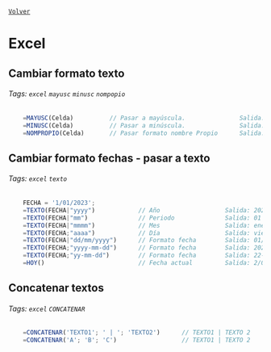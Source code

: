 ﻿[`Volver`](../index.html)

# Excel

## Cambiar formato texto
###### Tags: `excel` `mayusc` `minusc` `nompopio`

```js
	=MAYUSC(Celda)      	// Pasar a mayúscula.            	Salida: gOOgle - GOOGLE 
	=MINUSC(Celda)      	// Pasar a minúscula.            	Salida: gOOgle - google
	=NOMPROPIO(Celda)   	// Pasar formato nombre Propio   	Salida: gOOgle - Google
```

## Cambiar formato fechas - pasar a texto
###### Tags: `excel` `texto`

```js
	FECHA = '1/01/2023';
	=TEXTO(FECHA|"yyyy")            // Año              	Salida: 2022
	=TEXTO(FECHA|"mm")              // Periodo          	Salida: 01
	=TEXTO(FECHA|"mmmm")            // Mes              	Salida: enero
	=TEXTO(FECHA;"aaaa")            // Día              	Salida: viernes
	=TEXTO(FECHA|"dd/mm/yyyy")      // Formato fecha    	Salida: 01/01/2022
	=TEXTO(FECHA;"yyyy-mm-dd")      // Formato fecha    	Salida: 2022-08-12
	=TEXTO(FECHA;"yy-mm-dd")        // Formato fecha    	Salida: 22-08-12
	=HOY()                          // Fecha actual     	Salida: 2/01/2022
```

## Concatenar textos
###### Tags: `excel` `CONCATENAR`

```js
	=CONCATENAR('TEXTO1'; ' | '; 'TEXTO2')    	// TEXTO1 | TEXTO 2
	=CONCATENAR('A'; 'B'; 'C')                	// TEXTO1 | TEXTO 2
```